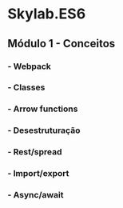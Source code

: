 # Skylab.ES6

## Módulo 1 - Conceitos
###    - Webpack
###    - Classes
###    - Arrow functions
###    - Desestruturação
###    - Rest/spread
###    - Import/export
###    - Async/await